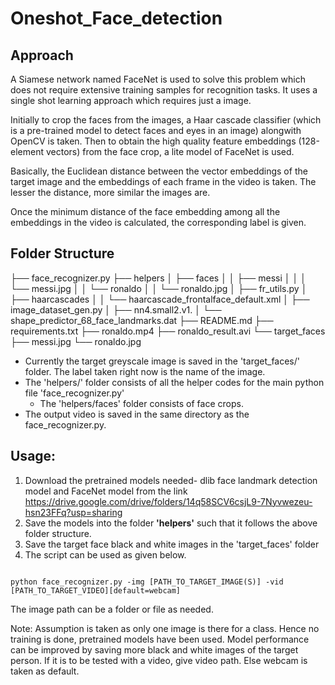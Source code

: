# Oneshot_Face_detection


## Approach 
A Siamese network named FaceNet is used to solve this problem which does not require extensive training samples for recognition tasks. 
It uses a single shot learning approach which requires just a image. 

Initially to crop the faces from the images, a Haar cascade classifier (which is a pre-trained model to detect faces and eyes in an image) alongwith OpenCV is taken.
Then to obtain the high quality feature embeddings (128-element vectors) from the face crop, a lite model of FaceNet is used. 

Basically, the Euclidean distance between the vector embeddings of the target image and the embeddings of each frame in the video is taken.
The lesser the distance, more similar the images are. 

Once the minimum distance of the face embedding among all the embeddings in the video is calculated, the corresponding label is given.


## Folder Structure

├── face_recognizer.py
├── helpers
│   ├── faces
│   │   ├── messi
│   │   │   └── messi.jpg
│   │   └── ronaldo
│   │       └── ronaldo.jpg
│   ├── fr_utils.py
│   ├── haarcascades
│   │   └── haarcascade_frontalface_default.xml
│   ├── image_dataset_gen.py
│   ├── nn4.small2.v1.
│   └── shape_predictor_68_face_landmarks.dat
├── README.md
├── requirements.txt
├── ronaldo.mp4
├── ronaldo_result.avi
└── target_faces
    ├── messi.jpg
    └── ronaldo.jpg
    

- Currently the target greyscale image is saved in the 'target_faces/' folder. The label taken right now is the name of the image.
- The 'helpers/' folder consists of all the helper codes for the main python file 'face_recognizer.py'
	- The 'helpers/faces' folder consists of face crops.
- The output video is saved in the same directory as the face_recognizer.py.

## Usage:
1. Download the pretrained models needed- dlib face landmark detection model and FaceNet model from the link https://drive.google.com/drive/folders/14q58SCV6csjL9-7Nyvwezeu-hsn23FFq?usp=sharing
2. Save the models into the folder **'helpers'** such that it follows the above folder structure.
3. Save the target face black and white images in the 'target_faces' folder
4. The script can be used as given below.  
```

python face_recognizer.py -img [PATH_TO_TARGET_IMAGE(S)] -vid [PATH_TO_TARGET_VIDEO][default=webcam] 

```
The image path can be a folder or file as needed. 


Note: 
Assumption is taken as only one image is there for a class. Hence no training is done, pretrained models have been used. 
Model performance can be improved by saving more black and white images of the target person.
If it is to be tested with a video, give video path. Else webcam is taken as default. 
